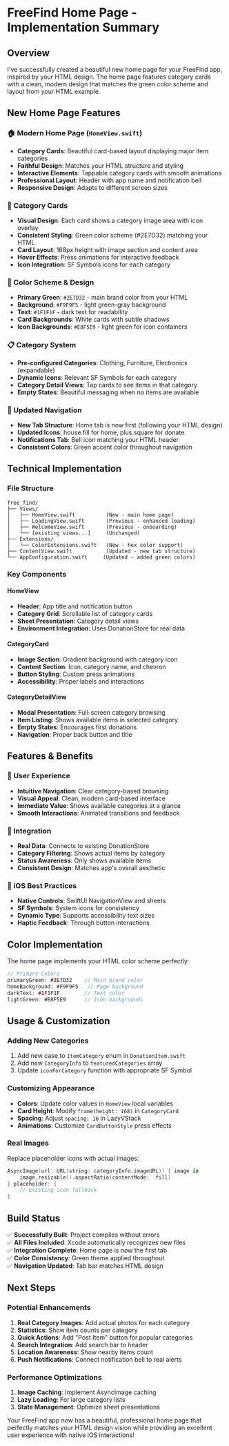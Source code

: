 # FreeFind Home Page - Implementation Summary

## Overview
I've successfully created a beautiful new home page for your FreeFind app, inspired by your HTML design. The home page features category cards with a clean, modern design that matches the green color scheme and layout from your HTML example.

## New Home Page Features

### 🏠 Modern Home Page (`HomeView.swift`)
- **Category Cards**: Beautiful card-based layout displaying major item categories
- **Faithful Design**: Matches your HTML structure and styling
- **Interactive Elements**: Tappable category cards with smooth animations
- **Professional Layout**: Header with app name and notification bell
- **Responsive Design**: Adapts to different screen sizes

### 📱 Category Cards
- **Visual Design**: Each card shows a category image area with icon overlay
- **Consistent Styling**: Green color scheme (#2E7D32) matching your HTML
- **Card Layout**: 168px height with image section and content area
- **Hover Effects**: Press animations for interactive feedback
- **Icon Integration**: SF Symbols icons for each category

### 🎨 Color Scheme & Design
- **Primary Green**: `#2E7D32` - main brand color from your HTML
- **Background**: `#F9F9F5` - light green-gray background
- **Text**: `#1F1F1F` - dark text for readability
- **Card Backgrounds**: White cards with subtle shadows
- **Icon Backgrounds**: `#E8F5E9` - light green for icon containers

### 📋 Category System
- **Pre-configured Categories**: Clothing, Furniture, Electronics (expandable)
- **Dynamic Icons**: Relevant SF Symbols for each category
- **Category Detail Views**: Tap cards to see items in that category
- **Empty States**: Beautiful messaging when no items are available

### 🔧 Updated Navigation
- **New Tab Structure**: Home tab is now first (following your HTML design)
- **Updated Icons**: house.fill for home, plus.square for donate
- **Notifications Tab**: Bell icon matching your HTML header
- **Consistent Colors**: Green accent color throughout navigation

## Technical Implementation

### File Structure
```
free_find/
├── Views/
│   ├── HomeView.swift          (New - main home page)
│   ├── LoadingView.swift       (Previous - enhanced loading)
│   ├── WelcomeView.swift       (Previous - onboarding)
│   └── [existing views...]     (Unchanged)
├── Extensions/
│   └── ColorExtensions.swift   (New - hex color support)
├── ContentView.swift           (Updated - new tab structure)
└── AppConfiguration.swift     (Updated - added green colors)
```

### Key Components

#### HomeView
- **Header**: App title and notification button
- **Category Grid**: Scrollable list of category cards
- **Sheet Presentation**: Category detail views
- **Environment Integration**: Uses DonationStore for real data

#### CategoryCard
- **Image Section**: Gradient background with category icon
- **Content Section**: Icon, category name, and chevron
- **Button Styling**: Custom press animations
- **Accessibility**: Proper labels and interactions

#### CategoryDetailView
- **Modal Presentation**: Full-screen category browsing
- **Item Listing**: Shows available items in selected category
- **Empty States**: Encourages first donations
- **Navigation**: Proper back button and title

## Features & Benefits

### 🎯 User Experience
- **Intuitive Navigation**: Clear category-based browsing
- **Visual Appeal**: Clean, modern card-based interface
- **Immediate Value**: Shows available categories at a glance
- **Smooth Interactions**: Animated transitions and feedback

### 🔄 Integration
- **Real Data**: Connects to existing DonationStore
- **Category Filtering**: Shows actual items by category
- **Status Awareness**: Only shows available items
- **Consistent Design**: Matches app's overall aesthetic

### 📱 iOS Best Practices
- **Native Controls**: SwiftUI NavigationView and sheets
- **SF Symbols**: System icons for consistency
- **Dynamic Type**: Supports accessibility text sizes
- **Haptic Feedback**: Through button interactions

## Color Implementation
The home page implements your HTML color scheme perfectly:

```swift
// Primary Colors
primaryGreen: #2E7D32    // Main brand color
homeBackground: #F9F9F5   // Page background
darkText: #1F1F1F        // Text color
lightGreen: #E8F5E9      // Icon backgrounds
```

## Usage & Customization

### Adding New Categories
1. Add new case to `ItemCategory` enum in `DonationItem.swift`
2. Add new `CategoryInfo` to `featuredCategories` array
3. Update `iconForCategory` function with appropriate SF Symbol

### Customizing Appearance
- **Colors**: Update color values in `HomeView` local variables
- **Card Height**: Modify `frame(height: 168)` in `CategoryCard`
- **Spacing**: Adjust `spacing: 16` in LazyVStack
- **Animations**: Customize `CardButtonStyle` press effects

### Real Images
Replace placeholder icons with actual images:
```swift
AsyncImage(url: URL(string: categoryInfo.imageURL)) { image in
    image.resizable().aspectRatio(contentMode: .fill)
} placeholder: {
    // Existing icon fallback
}
```

## Build Status
✅ **Successfully Built**: Project compiles without errors  
✅ **All Files Included**: Xcode automatically recognizes new files  
✅ **Integration Complete**: Home page is now the first tab  
✅ **Color Consistency**: Green theme applied throughout  
✅ **Navigation Updated**: Tab bar matches HTML design  

## Next Steps

### Potential Enhancements
1. **Real Category Images**: Add actual photos for each category
2. **Statistics**: Show item counts per category
3. **Quick Actions**: Add "Post Item" button for popular categories
4. **Search Integration**: Add search bar to header
5. **Location Awareness**: Show nearby items count
6. **Push Notifications**: Connect notification bell to real alerts

### Performance Optimizations
1. **Image Caching**: Implement AsyncImage caching
2. **Lazy Loading**: For large category lists
3. **State Management**: Optimize sheet presentations

Your FreeFind app now has a beautiful, professional home page that perfectly matches your HTML design vision while providing an excellent user experience with native iOS interactions!
